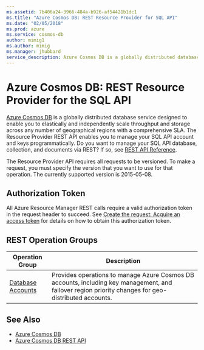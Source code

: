 ```yaml
---
ms.assetid: 7b406a24-3966-484a-b926-af54421b1dc1
ms.title: "Azure Cosmos DB: REST Resource Provider for SQL API"
ms.date: "02/05/2018"
ms.prod: azure
ms.service: cosmos-db
author: mimig1
ms.author: mimig
ms.manager: jhubbard
service_description: Azure Cosmos DB is a globally distributed database service designed to enable you to elastically and independently scale throughput and storage across any number of geographical regions with a comprehensive SLA.
---
```


# Azure Cosmos DB: REST Resource Provider for the SQL API

[Azure Cosmos DB](https://azure.microsoft.com/services/cosmos-db/) is a globally distributed database service designed to enable you to elastically and independently scale throughput and storage across any number of geographical regions with a comprehensive SLA. The Resource Provider REST API enables you to manage your SQL API account and keys programmatically. Do you want to manage your SQL API database, collection, and documents via REST? If so, see [REST API Reference](https://docs.microsoft.com/rest/api/documentdb/).

The Resource Provider API requires all requests to be versioned. To make a request, you must specify the version that you want to use for that operation. The currently supported version is 2015-05-08.

## Authorization Token
All Azure Resource Manager REST calls require a valid authorization token in the request header to succeed. See  [Create the request: Acquire an access token](~/index.md#create-the-request) for details on how to obtain this authorization token.

## REST Operation Groups

| Operation Group | Description |
|-----------------|-------------|
|[Database Accounts](~/docs-ref-autogen/documentdbresourceprovider/databaseaccounts.yml)| Provides operations to manage Azure Cosmos DB accounts, including key management, and failover region priority changes for geo-distributed accounts. |


## See Also

- [Azure Cosmos DB](https://azure.microsoft.com/services/cosmos-db/)
- [Azure Cosmos DB REST API](https://docs.microsoft.com/rest/api/documentdb/)
